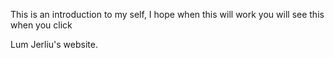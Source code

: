 This is an introduction to my self, I hope when this will work you will see this when you click

Lum Jerliu's website.
